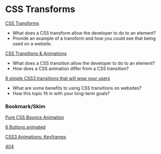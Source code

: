 # CSS Transforms

[CSS Transforms](https://learn.shayhowe.com/advanced-html-css/css-transforms/)

- What does a CSS transform allow the developer to do to an element?
- Provide an example of a transform and how you could see that being used on a website.

[CSS Transitions & Animations](https://learn.shayhowe.com/advanced-html-css/transitions-animations/)

- What does a CSS transition allow the developer to do to an element?
- How does a CSS animation differ from a CSS transition?

[8 simple CSS3 transitions that will wow your users](https://www.webdesignerdepot.com/2014/05/8-simple-css3-transitions-that-will-wow-your-users/)

- What are some benefits to using CSS transitions on websites?
- How this topic fit in with your long-term goals?

### Bookmark/Skim

[Pure CSS Bounce Animation](https://codepen.io/dp_lewis/pen/QWMxRR)

[6 Buttons animated](https://codepen.io/retyui/pen/ByoaXV)

[CSS3 Animations: Keyframes](https://codepen.io/akshaychauhan/pen/dyBqVo)

[404](https://codepen.io/kieranfivestars/pen/MYdQxX)

